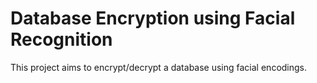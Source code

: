 # Database Encryption using Facial Recognition
This project aims to encrypt/decrypt a database using facial encodings.
